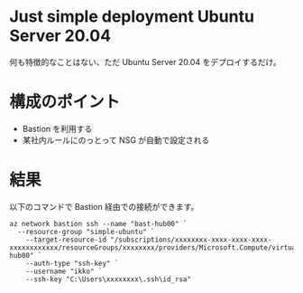 # Just simple deployment Ubuntu Server 20.04

何も特徴的なことはない、ただ Ubuntu Server 20.04 をデプロイするだけ。

# 構成のポイント

- Bastion を利用する
- 某社内ルールにのっとって NSG が自動で設定される

# 結果

以下のコマンドで Bastion 経由での接続ができます。

```
az network bastion ssh --name "bast-hub00" `
  --resource-group "simple-ubuntu" `
    --target-resource-id "/subscriptions/xxxxxxxx-xxxx-xxxx-xxxx-xxxxxxxxxxxx/resourceGroups/xxxxxxxx/providers/Microsoft.Compute/virtualMachines/vm-hub00" `
    --auth-type "ssh-key" `
    --username "ikko" `
    --ssh-key "C:\Users\xxxxxxxx\.ssh\id_rsa"
```

